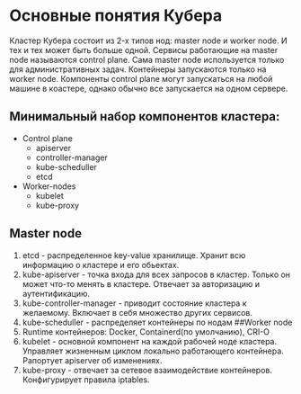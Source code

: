 # Основные понятия Кубера

Кластер Кубера состоит из 2-х типов нод: master node и worker node. И тех и тех может быть больше одной.
Сервисы работающие на master node называются control plane. Сама master node используется только для административных задач. Контейнеры запускаются только на worker node.
Компоненты control plane могут запускаться на любой машине в коастере, однако обычно все запускается на одном сервере.

## Минимальный набор компонентов кластера:
- Control plane
  - apiserver
  - controller-manager
  - kube-scheduller
  - etcd
- Worker-nodes
  - kubelet
  - kube-proxy
## Master node
1) etcd - распределенное key-value хранилище. Хранит всю информацию о кластере и его обьектах.
2) kube-apiserver - точка входа для всех запросов в кластер. Только он может что-то менять в кластере. Отвечает за авторизацию и аутентификацию.
3) kube-controller-manager - приводит состояние кластера к желаемому. Включает в себя множество других сервисов.
4) kube-scheduller - распределяет контейнеры по нодам
##Worker node
1) Runtime контейнеров: Docker, Containerd(по умолчанию), CRI-O  
2) kubelet - основной компонент на каждой рабочей ноде кластера. Управляет жизненным циклом локально работающего контейнера. Рапортует apiserver об изменениях.
3) kube-proxy - отвечает за сетевое взаимодействие контейнеров. Конфигурирует правила iptables.

